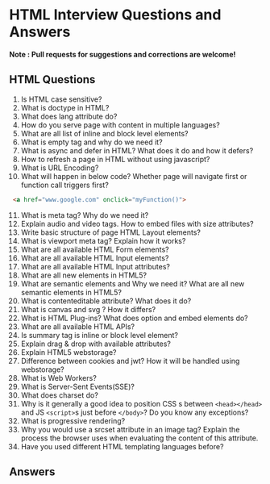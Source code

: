 # HTML Interview Questions and Answers

 **Note : Pull requests for suggestions and corrections are welcome!**

## HTML Questions

1. Is HTML case sensitive?
2. What is doctype in HTML?
3. What does lang attribute do?
4. How do you serve page with content in multiple languages?
5. What are all list of inline and block level elements?
6. What is empty tag and why do we need it?
7. What is async and defer in HTML? What does it do and how it defers?
8. How to refresh a page in HTML without using javascript?
9. What is URL Encoding?
10. What will happen in below code? Whether page will navigate first or function call triggers first?

 ```html
  <a href="www.google.com" onclick="myFunction()">
  ```
11. What is meta tag? Why do we need it?
12. Explain audio and video tags. How to embed files with size attributes? 
13. Write basic structure of page HTML Layout elements?
14. What is viewport meta tag? Explain how it works?
15. What are all available HTML Form elements?
16. What are all available HTML Input elements?
17. What are all available HTML Input attributes?
18. What are all new elements in HTML5?
19. What are semantic elements and Why we need it? What are all new semantic elements in HTML5?
20. What is contenteditable attribute? What does it do?
21. What is canvas and svg ? How it differs?
22. What is HTML Plug-ins? What does option and embed elements do?
23. What are all available HTML APIs?
24. Is summary tag is inline or block level element?
25. Explain drag & drop with available attributes?
26. Explain HTML5 webstorage?
27. Difference between cookies and jwt? How it will be handled using webstorage?
28. What is Web Workers?
29. What is Server-Sent Events(SSE)?
30. What does charset do?
31. Why is it generally a good idea to position CSS <link>s between `<head></head>` and JS `<script>`s just before `</body>`? Do you know any exceptions?
32. What is progressive rendering?
33. Why you would use a srcset attribute in an image tag? Explain the process the browser uses when evaluating the content of this attribute.
34. Have you used different HTML templating languages before?


## Answers

